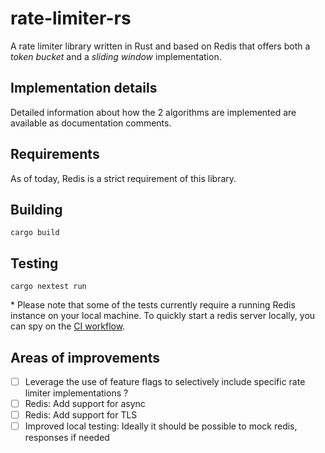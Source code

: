 # rate-limiter-rs

A rate limiter library written in Rust and based on Redis that offers
both a _token bucket_ and a _sliding window_ implementation.

## Implementation details

Detailed information about how the 2 algorithms are implemented are
available as documentation comments.

## Requirements

As of today, Redis is a strict requirement of this library.

## Building

```shell
cargo build
```

## Testing

```shell
cargo nextest run
```

&ast; Please note that some of the tests currently require a running Redis
instance on your local machine. To quickly start a redis server locally, you
can spy on the [CI workflow](../.github/workflows/rate_limiter_rs.yml).

## Areas of improvements

- [ ] Leverage the use of feature flags to selectively include specific
rate limiter implementations ?
- [ ] Redis: Add support for async
- [ ] Redis: Add support for TLS
- [ ] Improved local testing: Ideally it should be possible to mock redis,
responses if needed
